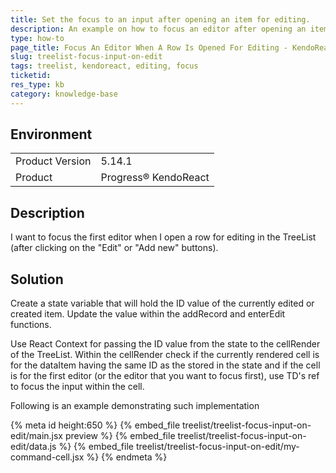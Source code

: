 ```yaml
---
title: Set the focus to an input after opening an item for editing.
description: An example on how to focus an editor after opening an item for editing KendoReact TreeList.
type: how-to
page_title: Focus An Editor When A Row Is Opened For Editing - KendoReact TreeList
slug: treelist-focus-input-on-edit
tags: treelist, kendoreact, editing, focus
ticketid: 
res_type: kb
category: knowledge-base
---
```


## Environment

<table>
	<tbody>
		<tr>
			<td>Product Version</td>
			<td>5.14.1</td>
		</tr>
		<tr>
			<td>Product</td>
			<td>Progress® KendoReact</td>
		</tr>
	</tbody>
</table>

## Description
I want to focus the first editor when I open a row for editing in the TreeList (after clicking on the "Edit" or "Add new" buttons).

## Solution
Create a state variable that will hold the ID value of the currently edited or created item. Update the value within the addRecord and enterEdit functions. 

Use React Context for passing the ID value from the state to the cellRender of the TreeList. Within the cellRender check if the currently rendered cell is for the dataItem having the same ID as the stored in the state and if the cell is for the first editor (or the editor that you want to focus first), use TD's ref to focus the input within the cell.

Following is an example demonstrating such implementation

{% meta id height:650 %} 
{% embed_file treelist/treelist-focus-input-on-edit/main.jsx preview %}
{% embed_file treelist/treelist-focus-input-on-edit/data.js %}
{% embed_file treelist/treelist-focus-input-on-edit/my-command-cell.jsx %}
{% endmeta %}
